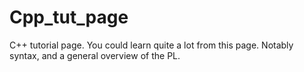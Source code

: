 # Cpp_tut_page
C++ tutorial page.
You could learn quite a lot from this page. Notably syntax, and a general overview of the PL.
